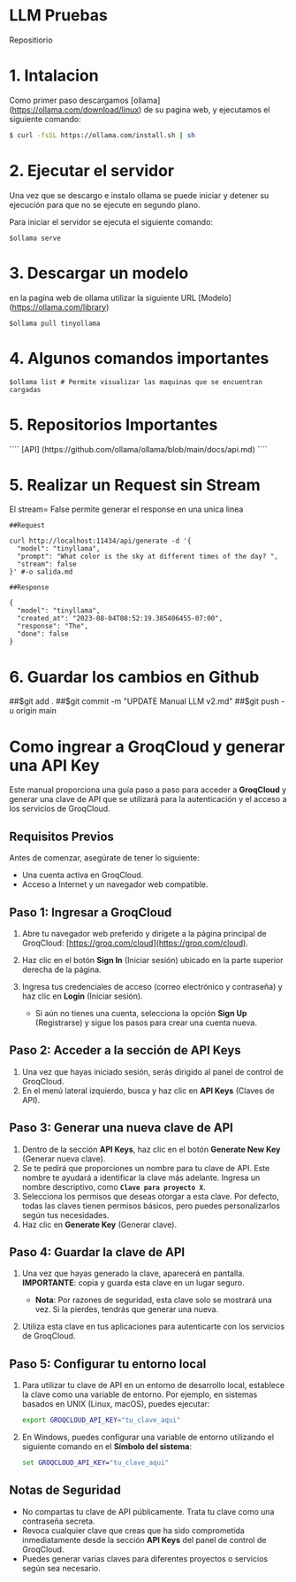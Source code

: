 <h1>LLM Pruebas</h1>

Repositiorio


<h1>1. Intalacion </h1>

Como primer paso descargamos [ollama]
(https://ollama.com/download/linux) de su pagina web, y ejecutamos el 
siguiente comando:

````bash
$ curl -fsSL https://ollama.com/install.sh | sh
````

<h1>2. Ejecutar el servidor </h1>

Una vez que se descargo e instalo ollama se puede iniciar y detener su ejecución para que no se ejecute en segundo plano.

Para iniciar el servidor se ejecuta el siguiente comando:
````
$ollama serve
````

<h1>3. Descargar un modelo</h1> 

en la pagina web de ollama utilizar la siguiente URL [Modelo] (https://ollama.com/library)

````
$ollama pull tinyollama
````


<h1>4. Algunos comandos importantes </h1>

````
$ollama list # Permite visualizar las maquinas que se encuentran cargadas 

````


<h1>5. Repositorios Importantes </h1>
````
[API] (https://github.com/ollama/ollama/blob/main/docs/api.md)
````


<h1>5. Realizar un Request sin Stream</h1>

El stream= False permite generar el response en una unica linea 
````
##Request

curl http://localhost:11434/api/generate -d '{
  "model": "tinyllama",
  "prompt": "What color is the sky at different times of the day? ",
  "stream": false
}' #-o salida.md

##Response 

{
  "model": "tinyllama",
  "created_at": "2023-08-04T08:52:19.385406455-07:00",
  "response": "The",
  "done": false
} 
````

<h1>6. Guardar los cambios en Github</h1>

##$git add .
##$git commit -m "UPDATE Manual LLM v2.md"
##$git push -u origin main


<h1>Como ingrear a GroqCloud y generar una API Key</h1>

Este manual proporciona una guía paso a paso para acceder a **GroqCloud** y generar una clave de API que se utilizará para la autenticación y el acceso a los servicios de GroqCloud.

## Requisitos Previos

Antes de comenzar, asegúrate de tener lo siguiente:

- Una cuenta activa en GroqCloud.
- Acceso a Internet y un navegador web compatible.

## Paso 1: Ingresar a GroqCloud

1. Abre tu navegador web preferido y dirígete a la página principal de GroqCloud: [https://groq.com/cloud](https://groq.com/cloud).
2. Haz clic en el botón **Sign In** (Iniciar sesión) ubicado en la parte superior derecha de la página.
3. Ingresa tus credenciales de acceso (correo electrónico y contraseña) y haz clic en **Login** (Iniciar sesión).

   - Si aún no tienes una cuenta, selecciona la opción **Sign Up** (Registrarse) y sigue los pasos para crear una cuenta nueva.

## Paso 2: Acceder a la sección de API Keys

1. Una vez que hayas iniciado sesión, serás dirigido al panel de control de GroqCloud.
2. En el menú lateral izquierdo, busca y haz clic en **API Keys** (Claves de API).

## Paso 3: Generar una nueva clave de API

1. Dentro de la sección **API Keys**, haz clic en el botón **Generate New Key** (Generar nueva clave).
2. Se te pedirá que proporciones un nombre para tu clave de API. Este nombre te ayudará a identificar la clave más adelante. Ingresa un nombre descriptivo, como **`Clave para proyecto X`**.
3. Selecciona los permisos que deseas otorgar a esta clave. Por defecto, todas las claves tienen permisos básicos, pero puedes personalizarlos según tus necesidades.
4. Haz clic en **Generate Key** (Generar clave).

## Paso 4: Guardar la clave de API

1. Una vez que hayas generado la clave, aparecerá en pantalla. **IMPORTANTE**: copia y guarda esta clave en un lugar seguro.
   
   - **Nota**: Por razones de seguridad, esta clave solo se mostrará una vez. Si la pierdes, tendrás que generar una nueva.

2. Utiliza esta clave en tus aplicaciones para autenticarte con los servicios de GroqCloud.

## Paso 5: Configurar tu entorno local

1. Para utilizar tu clave de API en un entorno de desarrollo local, establece la clave como una variable de entorno. Por ejemplo, en sistemas basados en UNIX (Linux, macOS), puedes ejecutar:

    ```bash
    export GROQCLOUD_API_KEY="tu_clave_aqui"
    ```

2. En Windows, puedes configurar una variable de entorno utilizando el siguiente comando en el **Símbolo del sistema**:

    ```cmd
    set GROQCLOUD_API_KEY="tu_clave_aqui"
    ```

## Notas de Seguridad

- No compartas tu clave de API públicamente. Trata tu clave como una contraseña secreta.
- Revoca cualquier clave que creas que ha sido comprometida inmediatamente desde la sección **API Keys** del panel de control de GroqCloud.
- Puedes generar varias claves para diferentes proyectos o servicios según sea necesario.

